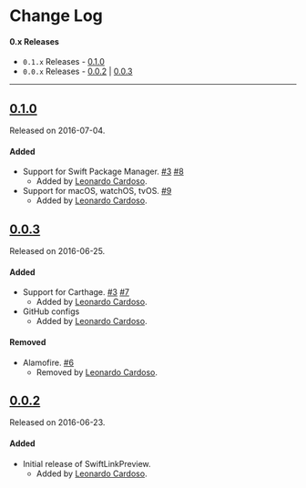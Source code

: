 # Change Log

#### 0.x Releases
- `0.1.x` Releases - [0.1.0](#010)
- `0.0.x` Releases - [0.0.2](#002) | [0.0.3](#003)

---

## [0.1.0](https://github.com/LeonardoCardoso/Swift-Link-Preview/releases/tag/0.1.0)
Released on 2016-07-04.

#### Added
- Support for Swift Package Manager. [#3](https://github.com/LeonardoCardoso/Swift-Link-Preview/issues/3) [#8](https://github.com/LeonardoCardoso/Swift-Link-Preview/issues/8)
	- Added by [Leonardo Cardoso](https://github.com/LeonardoCardoso).
- Support for macOS, watchOS, tvOS. [#9](https://github.com/LeonardoCardoso/Swift-Link-Preview/issues/9)
	- Added by [Leonardo Cardoso](https://github.com/LeonardoCardoso).

## [0.0.3](https://github.com/LeonardoCardoso/Swift-Link-Preview/releases/tag/0.0.3)
Released on 2016-06-25.

#### Added
- Support for Carthage. [#3](https://github.com/LeonardoCardoso/Swift-Link-Preview/issues/3) [#7](https://github.com/LeonardoCardoso/Swift-Link-Preview/issues/7)
	- Added by [Leonardo Cardoso](https://github.com/LeonardoCardoso).
- GitHub configs
	- Added by [Leonardo Cardoso](https://github.com/LeonardoCardoso).

#### Removed
- Alamofire. [#6](https://github.com/LeonardoCardoso/Swift-Link-Preview/issues/6)
	- Removed by [Leonardo Cardoso](https://github.com/LeonardoCardoso).


## [0.0.2](https://github.com/LeonardoCardoso/Swift-Link-Preview/releases/tag/0.0.2)
Released on 2016-06-23.

#### Added
- Initial release of SwiftLinkPreview.
  - Added by [Leonardo Cardoso](https://github.com/LeonardoCardoso).